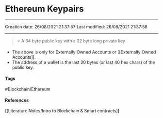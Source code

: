 # Ethereum Keypairs
---

Creation date: 26/08/2021 21:37:57
Last modified: 26/08/2021 21:37:58

---

> ⭐ A 64 byte public key with a 32 byte long private key.

- The above is only for Externally Owned Accounts or [[Externally Owned Accounts]].
- The address of a wallet is the last 20 bytes (or last 40 hex chars) of the public key.


#### Tags
#Blockchain/Ethereum

#### References
[[Literature Notes/Intro to Blockchain & Smart contracts]]




